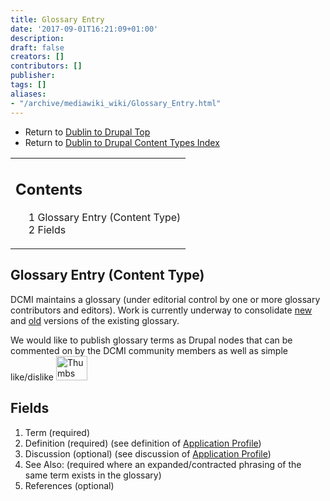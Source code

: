 ```yaml
---
title: Glossary Entry
date: '2017-09-01T16:21:09+01:00'
description: 
draft: false
creators: []
contributors: []
publisher: 
tags: []
aliases:
- "/archive/mediawiki_wiki/Glossary_Entry.html"
---
```


- Return to [Dublin to Drupal Top](/archive/mediawiki_wiki/DublinToDrupal_Project "DublinToDrupal Project")
- Return to [Dublin to Drupal Content Types Index](/archive/mediawiki_wiki/DublinToDrupal_Project#Content_Types "DublinToDrupal Project")

<table id="toc" class="toc">
  <tr>
    <td>
      <div id="toctitle">
        <h2>Contents</h2>
      </div>
      <ul>
        <li class="toclevel-1 tocsection-1"><a href="#Glossary_Entry_.28Content_Type.29"><span class="tocnumber">1</span> <span class="toctext">Glossary Entry (Content Type)</span></a></li>
        <li class="toclevel-1 tocsection-2"><a href="#Fields"><span class="tocnumber">2</span> <span class="toctext">Fields</span></a></li>
      </ul>
    </td>
  </tr>
</table>
<script>if (window.showTocToggle) { var tocShowText = "show"; var tocHideText = "hide"; showTocToggle(); } </script>

## Glossary Entry (Content Type) 

DCMI maintains a glossary (under editorial control by one or more glossary contributors and editors). Work is currently underway to consolidate [new](/archive/mediawiki_wiki/Glossary) and [old](http://dublincore.org/documents/usageguide/glossary.shtml) versions of the existing glossary.

We would like to publish glossary terms as Drupal nodes that can be commented on by the DCMI community members as well as simple like/dislike [<img alt="Thumbs up-down image" src="/archive/mediawiki_wiki/images/ThumbsupThumbsdown.jpg" width="50" height="39">](/archive/mediawiki_wiki/File:ThumbsupThumbsdown.jpg "Thumbs up-down image")

## Fields 

1. Term (required)
2. Definition (required) (see definition of [Application Profile](/archive/mediawiki_wiki/Glossary))
3. Discussion (optional) (see discussion of [Application Profile](/archive/mediawiki_wiki/Glossary/Application_Profile))
4. See Also: (required where an expanded/contracted phrasing of the same term exists in the glossary)
5. References (optional)
<!-- 
NewPP limit report
Preprocessor node count: 7/1000000
Post-expand include size: 0/2097152 bytes
Template argument size: 0/2097152 bytes
Expensive parser function count: 0/100
-->
